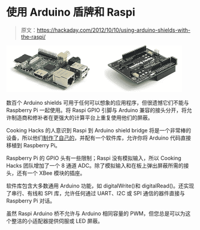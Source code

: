 # 使用 Arduino 盾牌和 Raspi

> 原文：<https://hackaday.com/2012/10/10/using-arduino-shields-with-the-raspi/>

![](img/1146081c054ac5865e1e1113b4a81e34.png "aspi")

数百个 Arduino shields 可用于任何可以想象的应用程序，但很遗憾它们不能与 Raspberry Pi 一起使用。将 Raspi GPIO 引脚与 Arduino 兼容的接头分开，将允许制造商和修补者在更强大的计算平台上重复使用他们的屏蔽。

Cooking Hacks 的人意识到 Raspi 到 Arduino shield bridge 将是一个非常棒的设备，所以他们[制作了自己的](http://www.cooking-hacks.com/index.php/documentation/tutorials/raspberry-pi-to-arduino-shields-connection-bridge)，并配有一个软件库，允许你将 Arduino 代码直接移植到 Raspberry Pi。

Raspberry Pi 的 GPIO 头有一些限制；Raspi 没有模拟输入，所以 Cooking Hacks 团队增加了一个 8 通道 ADC。除了模拟输入和在板上弹出屏蔽所需的接头，还有一个 XBee 模块的插座。

软件库包含大多数通用 Arduino 功能，如 digitalWrite()和 digitalRead()。还实现了串行、有线和 SPI 库，允许任何通过 UART、I2C 或 SPI 通信的器件直接与 Raspberry Pi 对话。

虽然 Raspi Arduino 桥不允许与 Arduino 相同容量的 PWM，但您总是可以为这个整洁的小适配器提供伺服或 LED 屏蔽。